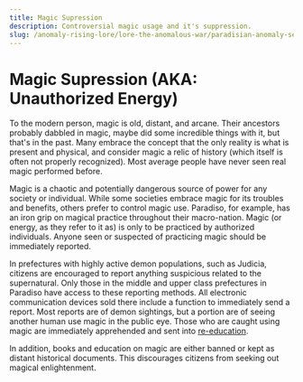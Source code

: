 ```yaml
---
title: Magic Supression
description: Controversial magic usage and it's suppression.
slug: /anomaly-rising-lore/lore-the-anomalous-war/paradisian-anomaly-security/magic-supression
---
```


# Magic Supression (AKA: Unauthorized Energy)

To the modern person, magic is old, distant, and arcane. Their ancestors probably dabbled in magic, maybe did some incredible things with it, but that's in the past. Many embrace the concept that the only reality is what is present and physical, and consider magic a relic of history (which itself is often not properly recognized). Most average people have never seen real magic performed before.

Magic is a chaotic and potentially dangerous source of power for any society or individual. While some societies embrace magic for its troubles and benefits, others prefer to control magic use. Paradiso, for example, has an iron grip on magical practice throughout their macro-nation. Magic (or energy, as they refer to it as) is only to be practiced by authorized individuals. Anyone seen or suspected of practicing magic should be immediately reported.

In prefectures with highly active demon populations, such as Judicia, citizens are encouraged to report anything suspicious related to the supernatural. Only those in the middle and upper class prefectures in Paradiso have access to these reporting methods. All electronic communication devices sold there include a function to immediately send a report. Most reports are of demon sightings, but a portion are of seeing another human use magic in the public eye. Those who are caught using magic are immediately apprehended and sent into [re-education](/docs/anomaly-rising-lore/lore-the-anomalous-war/paradisian-anomaly-security/operative-re-education).

In addition, books and education on magic are either banned or kept as distant historical documents. This discourages citizens from seeking out magical enlightenment.
